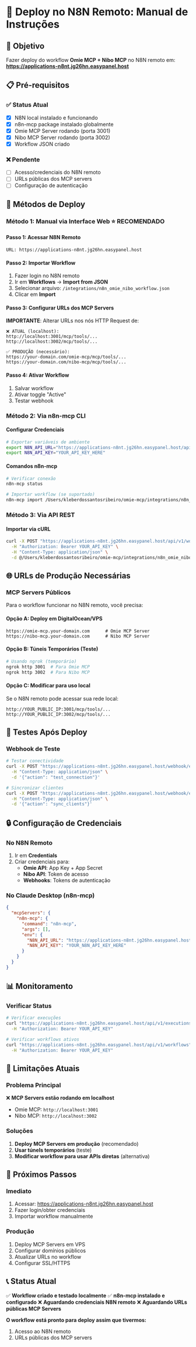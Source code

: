 # 🚀 Deploy no N8N Remoto: Manual de Instruções

## 🎯 **Objetivo**
Fazer deploy do workflow **Omie MCP + Nibo MCP** no N8N remoto em:
**https://applications-n8nt.jg26hn.easypanel.host**

## 📋 **Pré-requisitos**

### ✅ **Status Atual**
- [x] N8N local instalado e funcionando
- [x] n8n-mcp package instalado globalmente
- [x] Omie MCP Server rodando (porta 3001)
- [x] Nibo MCP Server rodando (porta 3002)
- [x] Workflow JSON criado

### ❌ **Pendente**
- [ ] Acesso/credenciais do N8N remoto
- [ ] URLs públicas dos MCP servers
- [ ] Configuração de autenticação

## 🔧 **Métodos de Deploy**

### **Método 1: Manual via Interface Web** ⭐ **RECOMENDADO**

#### **Passo 1: Acessar N8N Remoto**
```
URL: https://applications-n8nt.jg26hn.easypanel.host
```

#### **Passo 2: Importar Workflow**
1. Fazer login no N8N remoto
2. Ir em **Workflows** → **Import from JSON**
3. Selecionar arquivo: `/integrations/n8n_omie_nibo_workflow.json`
4. Clicar em **Import**

#### **Passo 3: Configurar URLs dos MCP Servers**
**IMPORTANTE**: Alterar URLs nos nós HTTP Request de:
```
❌ ATUAL (localhost):
http://localhost:3001/mcp/tools/...
http://localhost:3002/mcp/tools/...

✅ PRODUÇÃO (necessário):
https://your-domain.com/omie-mcp/mcp/tools/...
https://your-domain.com/nibo-mcp/mcp/tools/...
```

#### **Passo 4: Ativar Workflow**
1. Salvar workflow
2. Ativar toggle "Active"
3. Testar webhook

### **Método 2: Via n8n-mcp CLI**

#### **Configurar Credenciais**
```bash
# Exportar variáveis de ambiente
export N8N_API_URL="https://applications-n8nt.jg26hn.easypanel.host/api/v1"
export N8N_API_KEY="YOUR_API_KEY_HERE"
```

#### **Comandos n8n-mcp**
```bash
# Verificar conexão
n8n-mcp status

# Importar workflow (se suportado)
n8n-mcp import /Users/kleberdossantosribeiro/omie-mcp/integrations/n8n_omie_nibo_workflow.json
```

### **Método 3: Via API REST**

#### **Importar via cURL**
```bash
curl -X POST "https://applications-n8nt.jg26hn.easypanel.host/api/v1/workflows" \
  -H "Authorization: Bearer YOUR_API_KEY" \
  -H "Content-Type: application/json" \
  -d @/Users/kleberdossantosribeiro/omie-mcp/integrations/n8n_omie_nibo_workflow.json
```

## 🌐 **URLs de Produção Necessárias**

### **MCP Servers Públicos**
Para o workflow funcionar no N8N remoto, você precisa:

#### **Opção A: Deploy em DigitalOcean/VPS**
```
https://omie-mcp.your-domain.com      # Omie MCP Server
https://nibo-mcp.your-domain.com      # Nibo MCP Server
```

#### **Opção B: Túneis Temporários (Teste)**
```bash
# Usando ngrok (temporário)
ngrok http 3001  # Para Omie MCP
ngrok http 3002  # Para Nibo MCP
```

#### **Opção C: Modificar para uso local**
Se o N8N remoto pode acessar sua rede local:
```
http://YOUR_PUBLIC_IP:3001/mcp/tools/...
http://YOUR_PUBLIC_IP:3002/mcp/tools/...
```

## 🧪 **Testes Após Deploy**

### **Webhook de Teste**
```bash
# Testar conectividade
curl -X POST "https://applications-n8nt.jg26hn.easypanel.host/webhook/erp-sync" \
  -H "Content-Type: application/json" \
  -d '{"action": "test_connection"}'

# Sincronizar clientes
curl -X POST "https://applications-n8nt.jg26hn.easypanel.host/webhook/erp-sync" \
  -H "Content-Type: application/json" \
  -d '{"action": "sync_clients"}'
```

## 🔒 **Configuração de Credenciais**

### **No N8N Remoto**
1. Ir em **Credentials**
2. Criar credenciais para:
   - **Omie API**: App Key + App Secret
   - **Nibo API**: Token de acesso
   - **Webhooks**: Tokens de autenticação

### **No Claude Desktop (n8n-mcp)**
```json
{
  "mcpServers": {
    "n8n-mcp": {
      "command": "n8n-mcp",
      "args": [],
      "env": {
        "N8N_API_URL": "https://applications-n8nt.jg26hn.easypanel.host/api/v1",
        "N8N_API_KEY": "YOUR_N8N_API_KEY_HERE"
      }
    }
  }
}
```

## 📊 **Monitoramento**

### **Verificar Status**
```bash
# Verificar execuções
curl "https://applications-n8nt.jg26hn.easypanel.host/api/v1/executions" \
  -H "Authorization: Bearer YOUR_API_KEY"

# Verificar workflows ativos
curl "https://applications-n8nt.jg26hn.easypanel.host/api/v1/workflows" \
  -H "Authorization: Bearer YOUR_API_KEY"
```

## 🚨 **Limitações Atuais**

### **Problema Principal**
❌ **MCP Servers estão rodando em localhost**
- Omie MCP: `http://localhost:3001`
- Nibo MCP: `http://localhost:3002`

### **Soluções**
1. **Deploy MCP Servers em produção** (recomendado)
2. **Usar túnels temporários** (teste)
3. **Modificar workflow para usar APIs diretas** (alternativa)

## 🎯 **Próximos Passos**

### **Imediato**
1. Acessar: https://applications-n8nt.jg26hn.easypanel.host
2. Fazer login/obter credenciais
3. Importar workflow manualmente

### **Produção**
1. Deploy MCP Servers em VPS
2. Configurar domínios públicos
3. Atualizar URLs no workflow
4. Configurar SSL/HTTPS

## 📞 **Status Atual**

✅ **Workflow criado e testado localmente**
✅ **n8n-mcp instalado e configurado**
❌ **Aguardando credenciais N8N remoto**
❌ **Aguardando URLs públicas MCP Servers**

**O workflow está pronto para deploy assim que tivermos:**
1. Acesso ao N8N remoto
2. URLs públicas dos MCP servers